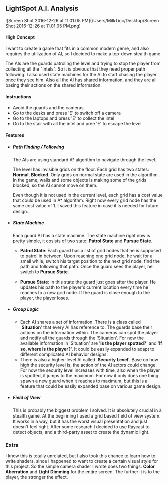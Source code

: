 ## LightSpot A.I. Analysis

![Screen Shot 2016-12-26 at 11.01.05 PM](/Users/MilkTicc/Desktop/Screen Shot 2016-12-26 at 11.01.05 PM.png)

#### High Concept

I want to create a game that fits in a common modern genre, and also requires the utilization of AI, so I decided to make a top-down stealth game. 

The AIs are the guards patroling the level and trying to stop the player from collecting all the "Intels". So it is obvious that they need proper path following. I also used state machines for the AI to start chasing the player once they see him. Also all the AI has shared information, and they are all basing their actions on the shared information. 

#### Instructions

* Avoid the guards and the cameras. 
* Go to the desks and press 'E' to switch off a camera
* Go to the laptops and press 'E' to collect the intel
* Go to the stair with all the intel and pree 'E' to escape the level

<div style="page-break-after: always;"></div>

#### Features

*   ##### Path Finding / Following 

    The AIs are using standard A* algorithm to navigate through the level.

    The level has invisible grids on the floor. Each grid has two states: **Normal**, **Blocked**. Only grids on normal state are used in the algorithm. In the game, walls and some objects is making some of the grids blocked, so the AI cannot move on them.

    Even though it is not used in the current level, each grid has a cost value that could be used in A* algorithm. Right now every grid node has the same cost value of 1. I saved this feature in case it is needed for future design.

*   ##### **State Machine**

    Each guard AI has a state machine. The state machine right now is pretty simple, it cosists of two state: **Patrol State** and **Pursue State**.

    * **Patrol State**: Each guard has a list of grid nodes that he is supposed to patrol in between. Upon reaching one grid node, he wait for a small while, switch his target position to the next grid node, find the path and following that path. Once the guard sees the player, he switch to **Pursue State**.



    * **Pursue** **State**: In this state the guard just goes after the player. He updates his path to the player's current location every time he reaches to a new grid node. If the guard is close enough to the player, the player loses.

*   ##### Group Logic

    * Each AI shares a set of information. There is a class called '**Situation**' that every AI has reference to. The guards base their actions on the information within. The cameras can spot the player and notify all the guards through the 'Situation'. For now the available information in 'Situation' are '**Is the player spotted?**' and '**If so, where is the player?**'. It could be easily expanded to adapt to different complicated AI behavior designs.
    * There is also a higher-level AI called '**Security Level**'. Base on how high the security level is, the action of the AI actors could change. For now the security level increases with time, also when the player is spotted, it jumps to the maximum. For now it only does one thing: spawn a new guard when it reaches to maximum, but this is a feature that could be easily expanded base on various game design.

*   ##### Field of View

    This is probably the biggest problem I solved. It is absolutely crucial in a stealth game. At the beginning I used a grid based field of view system. It works in a way, but it has the worst visual presentation and just doesn't feel right. After some research I decided to use Raycast to detect objects, and a third-party asset to create the dynamic light. 

### Extra

I know this is totally unrelated, but I also took this chance to learn how to write shaders, since I happened to want to create a certain visual style for this project. So the simple camera shader I wrote does two things: **Color Aberration** and **Light Dimming** for the entire screen. The further it is to the player, the stronger the effect.